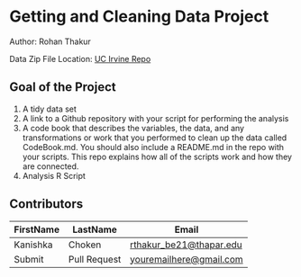 # Getting and Cleaning Data Project
Author: Rohan Thakur <br />

Data Zip File Location: [UC Irvine Repo](https://d396qusza40orc.cloudfront.net/getdata%2Fprojectfiles%2FUCI%20HAR%20Dataset.zip "Clicking will download the data")

## Goal of the Project
1. A tidy data set 
2. A link to a Github repository with your script for performing the analysis 
3. A code book that describes the variables, the data, and any transformations or work that you performed to clean up the data called CodeBook.md. You should also include a README.md in the repo with your scripts. This repo explains how all of the scripts work and how they are connected.
4. Analysis R Script

## Contributors

FirstName | LastName | Email
--- | --- | ---
Kanishka |  Choken |  <rthakur_be21@thapar.edu>
Submit |  Pull Request | <youremailhere@gmail.com>

